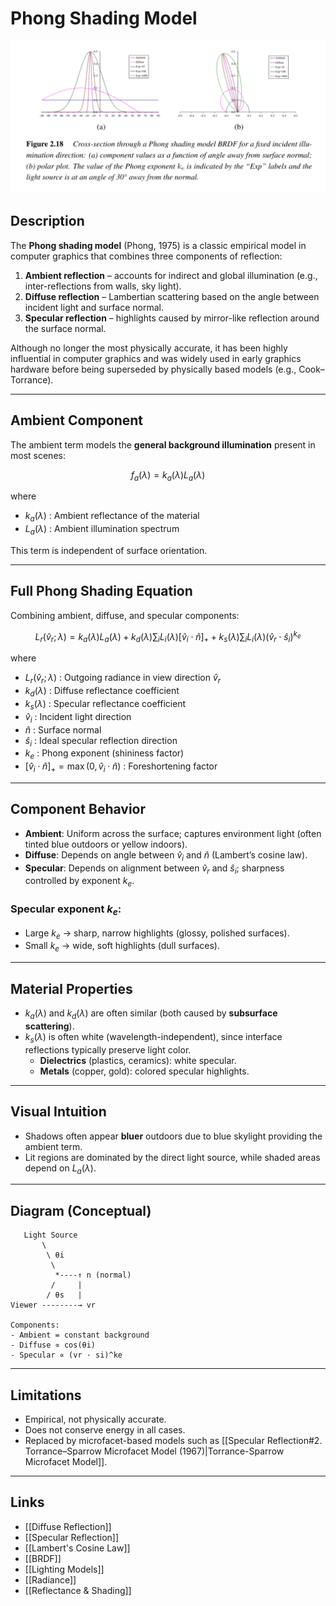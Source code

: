 # Phong Shading Model
![Phong Shading Model](./attachments/phong_model.png)

## Description
The **Phong shading model** (Phong, 1975) is a classic empirical model in computer graphics that combines three components of reflection:  

1. **Ambient reflection** – accounts for indirect and global illumination (e.g., inter-reflections from walls, sky light).  
2. **Diffuse reflection** – Lambertian scattering based on the angle between incident light and surface normal.  
3. **Specular reflection** – highlights caused by mirror-like reflection around the surface normal.  

Although no longer the most physically accurate, it has been highly influential in computer graphics and was widely used in early graphics hardware before being superseded by physically based models (e.g., Cook–Torrance).

---
## Ambient Component
The ambient term models the **general background illumination** present in most scenes:

$$
f_a(\lambda) = k_a(\lambda)L_a(\lambda)
$$

where  
- $k_a(\lambda)$ : Ambient reflectance of the material  
- $L_a(\lambda)$ : Ambient illumination spectrum  

This term is independent of surface orientation.

---
## Full Phong Shading Equation
Combining ambient, diffuse, and specular components:

$$
L_r(\hat{v}_r; \lambda) =
k_a(\lambda)L_a(\lambda) +
k_d(\lambda) \sum_i L_i(\lambda)[\hat{v}_i \cdot \hat{n}]_+ +
k_s(\lambda) \sum_i L_i(\lambda)(\hat{v}_r \cdot \hat{s}_i)^{k_e}
$$

where  
- $L_r(\hat{v}_r; \lambda)$ : Outgoing radiance in view direction $\hat{v}_r$  
- $k_d(\lambda)$ : Diffuse reflectance coefficient  
- $k_s(\lambda)$ : Specular reflectance coefficient  
- $\hat{v}_i$ : Incident light direction  
- $\hat{n}$ : Surface normal  
- $\hat{s}_i$ : Ideal specular reflection direction  
- $k_e$ : Phong exponent (shininess factor)  
- $[\hat{v}_i \cdot \hat{n}]_+ = \max(0, \hat{v}_i \cdot \hat{n})$ : Foreshortening factor  

---
## Component Behavior
- **Ambient**: Uniform across the surface; captures environment light (often tinted blue outdoors or yellow indoors).  
- **Diffuse**: Depends on angle between $\hat{v}_i$ and $\hat{n}$ (Lambert’s cosine law).  
- **Specular**: Depends on alignment between $\hat{v}_r$ and $\hat{s}_i$; sharpness controlled by exponent $k_e$.  

### Specular exponent $k_e$:
- Large $k_e$ → sharp, narrow highlights (glossy, polished surfaces).  
- Small $k_e$ → wide, soft highlights (dull surfaces).  

---
## Material Properties
- $k_a(\lambda)$ and $k_d(\lambda)$ are often similar (both caused by **subsurface scattering**).  
- $k_s(\lambda)$ is often white (wavelength-independent), since interface reflections typically preserve light color.  
  - **Dielectrics** (plastics, ceramics): white specular.  
  - **Metals** (copper, gold): colored specular highlights.  

---
## Visual Intuition
- Shadows often appear **bluer** outdoors due to blue skylight providing the ambient term.  
- Lit regions are dominated by the direct light source, while shaded areas depend on $L_a(\lambda)$.  

---
## Diagram (Conceptual)
```
   Light Source
       \
        \ θi
         \
          *----↑ n (normal)
         /     |
        / θs   |
Viewer --------→ vr

Components:
- Ambient = constant background
- Diffuse ∝ cos(θi)
- Specular ∝ (vr · si)^ke
```

---

## Limitations
- Empirical, not physically accurate.  
- Does not conserve energy in all cases.  
- Replaced by microfacet-based models such as [[Specular Reflection#2. Torrance–Sparrow Microfacet Model (1967)|Torrance-Sparrow Microfacet Model]].  

---
## Links
- [[Diffuse Reflection]]  
- [[Specular Reflection]]  
- [[Lambert's Cosine Law]]  
- [[BRDF]]  
- [[Lighting Models]]  
- [[Radiance]]
- [[Reflectance & Shading]]
